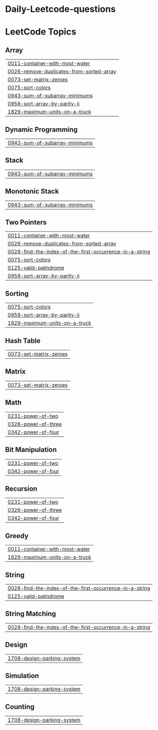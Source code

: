 # Daily-Leetcode-questions
<!---LeetCode Topics Start-->
# LeetCode Topics
## Array
|  |
| ------- |
| [0011-container-with-most-water](https://github.com/skshm11/Daily-Leetcode-questions/tree/master/0011-container-with-most-water) |
| [0026-remove-duplicates-from-sorted-array](https://github.com/skshm11/Daily-Leetcode-questions/tree/master/0026-remove-duplicates-from-sorted-array) |
| [0073-set-matrix-zeroes](https://github.com/skshm11/Daily-Leetcode-questions/tree/master/0073-set-matrix-zeroes) |
| [0075-sort-colors](https://github.com/skshm11/Daily-Leetcode-questions/tree/master/0075-sort-colors) |
| [0943-sum-of-subarray-minimums](https://github.com/skshm11/Daily-Leetcode-questions/tree/master/0943-sum-of-subarray-minimums) |
| [0958-sort-array-by-parity-ii](https://github.com/skshm11/Daily-Leetcode-questions/tree/master/0958-sort-array-by-parity-ii) |
| [1829-maximum-units-on-a-truck](https://github.com/skshm11/Daily-Leetcode-questions/tree/master/1829-maximum-units-on-a-truck) |
## Dynamic Programming
|  |
| ------- |
| [0943-sum-of-subarray-minimums](https://github.com/skshm11/Daily-Leetcode-questions/tree/master/0943-sum-of-subarray-minimums) |
## Stack
|  |
| ------- |
| [0943-sum-of-subarray-minimums](https://github.com/skshm11/Daily-Leetcode-questions/tree/master/0943-sum-of-subarray-minimums) |
## Monotonic Stack
|  |
| ------- |
| [0943-sum-of-subarray-minimums](https://github.com/skshm11/Daily-Leetcode-questions/tree/master/0943-sum-of-subarray-minimums) |
## Two Pointers
|  |
| ------- |
| [0011-container-with-most-water](https://github.com/skshm11/Daily-Leetcode-questions/tree/master/0011-container-with-most-water) |
| [0026-remove-duplicates-from-sorted-array](https://github.com/skshm11/Daily-Leetcode-questions/tree/master/0026-remove-duplicates-from-sorted-array) |
| [0028-find-the-index-of-the-first-occurrence-in-a-string](https://github.com/skshm11/Daily-Leetcode-questions/tree/master/0028-find-the-index-of-the-first-occurrence-in-a-string) |
| [0075-sort-colors](https://github.com/skshm11/Daily-Leetcode-questions/tree/master/0075-sort-colors) |
| [0125-valid-palindrome](https://github.com/skshm11/Daily-Leetcode-questions/tree/master/0125-valid-palindrome) |
| [0958-sort-array-by-parity-ii](https://github.com/skshm11/Daily-Leetcode-questions/tree/master/0958-sort-array-by-parity-ii) |
## Sorting
|  |
| ------- |
| [0075-sort-colors](https://github.com/skshm11/Daily-Leetcode-questions/tree/master/0075-sort-colors) |
| [0958-sort-array-by-parity-ii](https://github.com/skshm11/Daily-Leetcode-questions/tree/master/0958-sort-array-by-parity-ii) |
| [1829-maximum-units-on-a-truck](https://github.com/skshm11/Daily-Leetcode-questions/tree/master/1829-maximum-units-on-a-truck) |
## Hash Table
|  |
| ------- |
| [0073-set-matrix-zeroes](https://github.com/skshm11/Daily-Leetcode-questions/tree/master/0073-set-matrix-zeroes) |
## Matrix
|  |
| ------- |
| [0073-set-matrix-zeroes](https://github.com/skshm11/Daily-Leetcode-questions/tree/master/0073-set-matrix-zeroes) |
## Math
|  |
| ------- |
| [0231-power-of-two](https://github.com/skshm11/Daily-Leetcode-questions/tree/master/0231-power-of-two) |
| [0326-power-of-three](https://github.com/skshm11/Daily-Leetcode-questions/tree/master/0326-power-of-three) |
| [0342-power-of-four](https://github.com/skshm11/Daily-Leetcode-questions/tree/master/0342-power-of-four) |
## Bit Manipulation
|  |
| ------- |
| [0231-power-of-two](https://github.com/skshm11/Daily-Leetcode-questions/tree/master/0231-power-of-two) |
| [0342-power-of-four](https://github.com/skshm11/Daily-Leetcode-questions/tree/master/0342-power-of-four) |
## Recursion
|  |
| ------- |
| [0231-power-of-two](https://github.com/skshm11/Daily-Leetcode-questions/tree/master/0231-power-of-two) |
| [0326-power-of-three](https://github.com/skshm11/Daily-Leetcode-questions/tree/master/0326-power-of-three) |
| [0342-power-of-four](https://github.com/skshm11/Daily-Leetcode-questions/tree/master/0342-power-of-four) |
## Greedy
|  |
| ------- |
| [0011-container-with-most-water](https://github.com/skshm11/Daily-Leetcode-questions/tree/master/0011-container-with-most-water) |
| [1829-maximum-units-on-a-truck](https://github.com/skshm11/Daily-Leetcode-questions/tree/master/1829-maximum-units-on-a-truck) |
## String
|  |
| ------- |
| [0028-find-the-index-of-the-first-occurrence-in-a-string](https://github.com/skshm11/Daily-Leetcode-questions/tree/master/0028-find-the-index-of-the-first-occurrence-in-a-string) |
| [0125-valid-palindrome](https://github.com/skshm11/Daily-Leetcode-questions/tree/master/0125-valid-palindrome) |
## String Matching
|  |
| ------- |
| [0028-find-the-index-of-the-first-occurrence-in-a-string](https://github.com/skshm11/Daily-Leetcode-questions/tree/master/0028-find-the-index-of-the-first-occurrence-in-a-string) |
## Design
|  |
| ------- |
| [1708-design-parking-system](https://github.com/skshm11/Daily-Leetcode-questions/tree/master/1708-design-parking-system) |
## Simulation
|  |
| ------- |
| [1708-design-parking-system](https://github.com/skshm11/Daily-Leetcode-questions/tree/master/1708-design-parking-system) |
## Counting
|  |
| ------- |
| [1708-design-parking-system](https://github.com/skshm11/Daily-Leetcode-questions/tree/master/1708-design-parking-system) |
<!---LeetCode Topics End-->